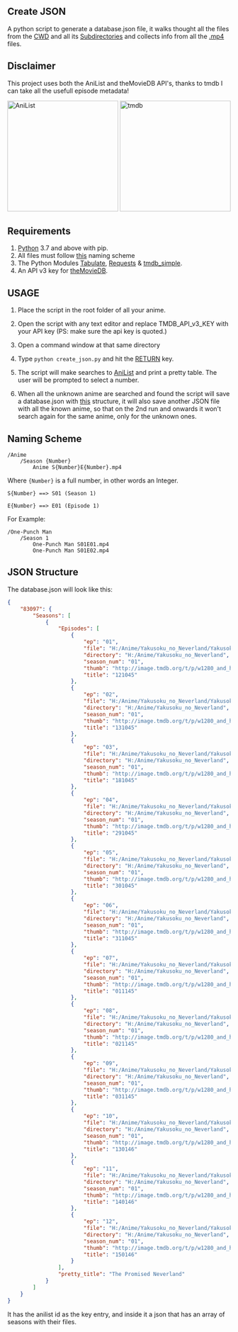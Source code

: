 ## Create JSON

A python script to generate a database.json file, it walks thought all the files from the [CWD](https://en.wikipedia.org/wiki/Working_directory) and all its [Subdirectories](https://www.computerhope.com/jargon/s/subdirec.htm) and collects info from all the [.mp4](https://en.wikipedia.org/wiki/MPEG-4_Part_14) files.

## Disclaimer
This project uses both the AniList and theMovieDB API's, thanks to tmdb I can take all the usefull episode metadata!

<img src="https://i.imgur.com/Ak72T73.png" alt="AniList" width=250 height=250> <img src="https://www.themoviedb.org/assets/2/v4/logos/v2/blue_square_1-5bdc75aaebeb75dc7ae79426ddd9be3b2be1e342510f8202baf6bffa71d7f5c4.svg" alt="tmdb" width=250 height=250>

## Requirements

1. [Python](https://www.python.org/) 3.7 and above with pip.
2. All files must follow [this](#Naming-Scheme) naming scheme
3. The Python Modules [Tabulate](https://pypi.org/project/tabulate/), [Requests](https://pypi.org/project/requests/) & [tmdb_simple](https://pypi.org/project/tmdbsimple/).
4. An API v3 key for [theMovieDB](https://www.themoviedb.org/settings/api).



## USAGE

1. Place the script in the root folder of all your anime.

2. Open the script with any text editor and replace TMDB_API_v3_KEY with your API key (PS: make sure the api key is quoted.)

3. Open a command window at that same directory

4. Type ``python create_json.py`` and hit the [RETURN](https://pc.net/helpcenter/answers/keyboard_return_key#:~:text=The%20Return%20key%20has%20the,paper%20to%20the%20next%20line) key.

5. The script will make searches to [AniList](https://anilist.co) and print a pretty table. The user will be prompted to select a number.

6. When all the unknown anime are searched and found the script will save a database.json with [this](#JSON-Structure) structure, it will also save another JSON file with all the known anime, so that on the 2nd run and onwards it won't search again for the same anime, only for the unknown ones.




## Naming Scheme

```
/Anime
	/Season {Number}
		Anime S{Number}E{Number}.mp4
```

Where ``{Number}`` is a full number, in other words an Integer.

```
S{Number} ==> S01 (Season 1)

E{Number} ==> E01 (Episode 1)
```

For Example:

```
/One-Punch Man
	/Season 1
		One-Punch Man S01E01.mp4
		One-Punch Man S01E02.mp4
```

## JSON Structure

The database.json will look like this:

```json
{
    "83097": {
        "Seasons": [
            {
                "Episodes": [
                    {
                        "ep": "01",
                        "file": "H:/Anime/Yakusoku_no_Neverland/Yakusoku no Neverland S01E01.mp4",
                        "directory": "H:/Anime/Yakusoku_no_Neverland",
                        "season_num": "01",
                        "thumb": "http://image.tmdb.org/t/p/w1280_and_h720_bestv2/b9hFk5kwRcFUorxLQsOHasJnbDH.jpg",
                        "title": "121045"
                    },
                    {
                        "ep": "02",
                        "file": "H:/Anime/Yakusoku_no_Neverland/Yakusoku no Neverland S01E02.mp4",
                        "directory": "H:/Anime/Yakusoku_no_Neverland",
                        "season_num": "01",
                        "thumb": "http://image.tmdb.org/t/p/w1280_and_h720_bestv2/tSoiDOI9gb8gcRn14yEADvwytGj.jpg",
                        "title": "131045"
                    },
                    {
                        "ep": "03",
                        "file": "H:/Anime/Yakusoku_no_Neverland/Yakusoku no Neverland S01E03.mp4",
                        "directory": "H:/Anime/Yakusoku_no_Neverland",
                        "season_num": "01",
                        "thumb": "http://image.tmdb.org/t/p/w1280_and_h720_bestv2/kSTA7gukRLXcTDBRUfv7yedppSa.jpg",
                        "title": "181045"
                    },
                    {
                        "ep": "04",
                        "file": "H:/Anime/Yakusoku_no_Neverland/Yakusoku no Neverland S01E04.mp4",
                        "directory": "H:/Anime/Yakusoku_no_Neverland",
                        "season_num": "01",
                        "thumb": "http://image.tmdb.org/t/p/w1280_and_h720_bestv2/qCVsxLkXVZAYtWd1J0vf6Y3BBQu.jpg",
                        "title": "291045"
                    },
                    {
                        "ep": "05",
                        "file": "H:/Anime/Yakusoku_no_Neverland/Yakusoku no Neverland S01E05.mp4",
                        "directory": "H:/Anime/Yakusoku_no_Neverland",
                        "season_num": "01",
                        "thumb": "http://image.tmdb.org/t/p/w1280_and_h720_bestv2/tqBJO3K6Qfg8SCTvqY6KzVY7BdQ.jpg",
                        "title": "301045"
                    },
                    {
                        "ep": "06",
                        "file": "H:/Anime/Yakusoku_no_Neverland/Yakusoku no Neverland S01E06.mp4",
                        "directory": "H:/Anime/Yakusoku_no_Neverland",
                        "season_num": "01",
                        "thumb": "http://image.tmdb.org/t/p/w1280_and_h720_bestv2/pdlVrBEqYdAudqwdYesGzIUHuQZ.jpg",
                        "title": "311045"
                    },
                    {
                        "ep": "07",
                        "file": "H:/Anime/Yakusoku_no_Neverland/Yakusoku no Neverland S01E07.mp4",
                        "directory": "H:/Anime/Yakusoku_no_Neverland",
                        "season_num": "01",
                        "thumb": "http://image.tmdb.org/t/p/w1280_and_h720_bestv2/1TYFW08VvjK5gwBidlWk7wWCXbd.jpg",
                        "title": "011145"
                    },
                    {
                        "ep": "08",
                        "file": "H:/Anime/Yakusoku_no_Neverland/Yakusoku no Neverland S01E08.mp4",
                        "directory": "H:/Anime/Yakusoku_no_Neverland",
                        "season_num": "01",
                        "thumb": "http://image.tmdb.org/t/p/w1280_and_h720_bestv2/5JiTyxoO44tqkyzglHVfrMVF9Sb.jpg",
                        "title": "021145"
                    },
                    {
                        "ep": "09",
                        "file": "H:/Anime/Yakusoku_no_Neverland/Yakusoku no Neverland S01E09.mp4",
                        "directory": "H:/Anime/Yakusoku_no_Neverland",
                        "season_num": "01",
                        "thumb": "http://image.tmdb.org/t/p/w1280_and_h720_bestv2/8EpgmSuxcsKTB2WZTaxAuSJlD33.jpg",
                        "title": "031145"
                    },
                    {
                        "ep": "10",
                        "file": "H:/Anime/Yakusoku_no_Neverland/Yakusoku no Neverland S01E10.mp4",
                        "directory": "H:/Anime/Yakusoku_no_Neverland",
                        "season_num": "01",
                        "thumb": "http://image.tmdb.org/t/p/w1280_and_h720_bestv2/qX6DBqbQoZ9UPHbsCzCaM9GcaCm.jpg",
                        "title": "130146"
                    },
                    {
                        "ep": "11",
                        "file": "H:/Anime/Yakusoku_no_Neverland/Yakusoku no Neverland S01E11.mp4",
                        "directory": "H:/Anime/Yakusoku_no_Neverland",
                        "season_num": "01",
                        "thumb": "http://image.tmdb.org/t/p/w1280_and_h720_bestv2/jfVR52F24uiz5vl61xEHs4mzlak.jpg",
                        "title": "140146"
                    },
                    {
                        "ep": "12",
                        "file": "H:/Anime/Yakusoku_no_Neverland/Yakusoku no Neverland S01E12.mp4",
                        "directory": "H:/Anime/Yakusoku_no_Neverland",
                        "season_num": "01",
                        "thumb": "http://image.tmdb.org/t/p/w1280_and_h720_bestv2/2ly1dK8tdx2aNv5rLpjTEtPGUJ2.jpg",
                        "title": "150146"
                    }
                ],
                "pretty_title": "The Promised Neverland"
            }
        ]
    }
}
```

It has the anilist id as the key entry, and inside it a json that has an array of seasons with their files.
